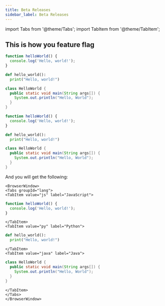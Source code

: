 ```yaml
---
title: Beta Releases
sidebar_label: Beta Releases
---
```

import Tabs from '@theme/Tabs';
import TabItem from '@theme/TabItem';

## This is how you feature flag



<Tabs groupId="lang">
<TabItem value="js" label="JavaScript">

```js
function helloWorld() {
  console.log('Hello, world!');
}
```

</TabItem>
<TabItem value="py" label="Python">

```py
def hello_world():
  print("Hello, world!")
```

</TabItem>
<TabItem value="java" label="Java">

```java
class HelloWorld {
  public static void main(String args[]) {
    System.out.println("Hello, World");
  }
}
```

</TabItem>
</Tabs>



<Tabs groupId="lang">
<TabItem value="js" label="JavaScript">

```js
function helloWorld() {
  console.log('Hello, world!');
}
```

</TabItem>
<TabItem value="py" label="Python">

```py
def hello_world():
  print("Hello, world!")
```

</TabItem>
<TabItem value="java" label="Java">

```java
class HelloWorld {
  public static void main(String args[]) {
    System.out.println("Hello, World");
  }
}
```

</TabItem>
</Tabs>



And you will get the following:

```mdx-code-block
<BrowserWindow>
<Tabs groupId="lang">
<TabItem value="js" label="JavaScript">
```

```js
function helloWorld() {
  console.log('Hello, world!');
}
```

```mdx-code-block
</TabItem>
<TabItem value="py" label="Python">
```

```py
def hello_world():
  print("Hello, world!")
```

```mdx-code-block
</TabItem>
<TabItem value="java" label="Java">
```

```java
class HelloWorld {
  public static void main(String args[]) {
    System.out.println("Hello, World");
  }
}
```

```mdx-code-block
</TabItem>
</Tabs>
</BrowserWindow>
```
